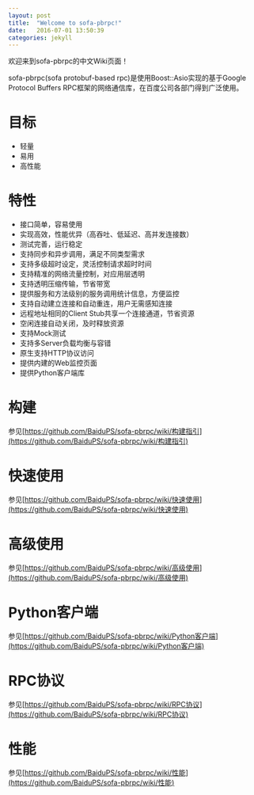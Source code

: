 ```yaml
---
layout: post
title:  "Welcome to sofa-pbrpc!"
date:   2016-07-01 13:50:39
categories: jekyll
---
```

欢迎来到sofa-pbrpc的中文Wiki页面！


sofa-pbrpc(sofa protobuf-based rpc)是使用Boost::Asio实现的基于Google Protocol Buffers RPC框架的网络通信库，在百度公司各部门得到广泛使用。



# 目标

* 轻量
* 易用
* 高性能

# 特性

* 接口简单，容易使用
* 实现高效，性能优异（高吞吐、低延迟、高并发连接数）
* 测试完善，运行稳定
* 支持同步和异步调用，满足不同类型需求
* 支持多级超时设定，灵活控制请求超时时间
* 支持精准的网络流量控制，对应用层透明
* 支持透明压缩传输，节省带宽
* 提供服务和方法级别的服务调用统计信息，方便监控
* 支持自动建立连接和自动重连，用户无需感知连接
* 远程地址相同的Client Stub共享一个连接通道，节省资源
* 空闲连接自动关闭，及时释放资源
* 支持Mock测试
* 支持多Server负载均衡与容错
* 原生支持HTTP协议访问
* 提供内建的Web监控页面
* 提供Python客户端库

# 构建

参见[https://github.com/BaiduPS/sofa-pbrpc/wiki/构建指引](https://github.com/BaiduPS/sofa-pbrpc/wiki/构建指引)

# 快速使用

参见[https://github.com/BaiduPS/sofa-pbrpc/wiki/快速使用](https://github.com/BaiduPS/sofa-pbrpc/wiki/快速使用)

# 高级使用

参见[https://github.com/BaiduPS/sofa-pbrpc/wiki/高级使用](https://github.com/BaiduPS/sofa-pbrpc/wiki/高级使用)

# Python客户端

参见[https://github.com/BaiduPS/sofa-pbrpc/wiki/Python客户端](https://github.com/BaiduPS/sofa-pbrpc/wiki/Python客户端)

# RPC协议

参见[https://github.com/BaiduPS/sofa-pbrpc/wiki/RPC协议](https://github.com/BaiduPS/sofa-pbrpc/wiki/RPC协议)

# 性能

参见[https://github.com/BaiduPS/sofa-pbrpc/wiki/性能](https://github.com/BaiduPS/sofa-pbrpc/wiki/性能)
